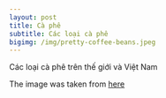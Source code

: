 ```yaml
---
layout: post
title: Cà phê
subtitle: Các loại cà phê
bigimg: /img/pretty-coffee-beans.jpeg
---
```


Các loại cà phê trên thế giới và Việt Nam

The image was taken from [here](http://margraonline.com/wp-content/uploads/2015/08/pretty-coffee-beans.jpeg)

